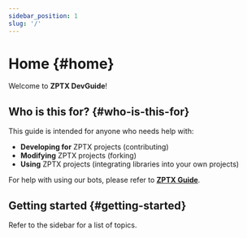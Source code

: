 ```yaml
---
sidebar_position: 1
slug: '/'
---
```


# Home {#home}

Welcome to **ZPTX DevGuide**!

## Who is this for? {#who-is-this-for}

This guide is intended for anyone who needs help with:

-   **Developing for** ZPTX projects (contributing)
-   **Modifying** ZPTX projects (forking)
-   **Using** ZPTX projects (integrating libraries into your own projects)

For help with using our bots, please refer to [**ZPTX Guide**](https://guide.zptx.dev).

## Getting started {#getting-started}

Refer to the sidebar for a list of topics.
